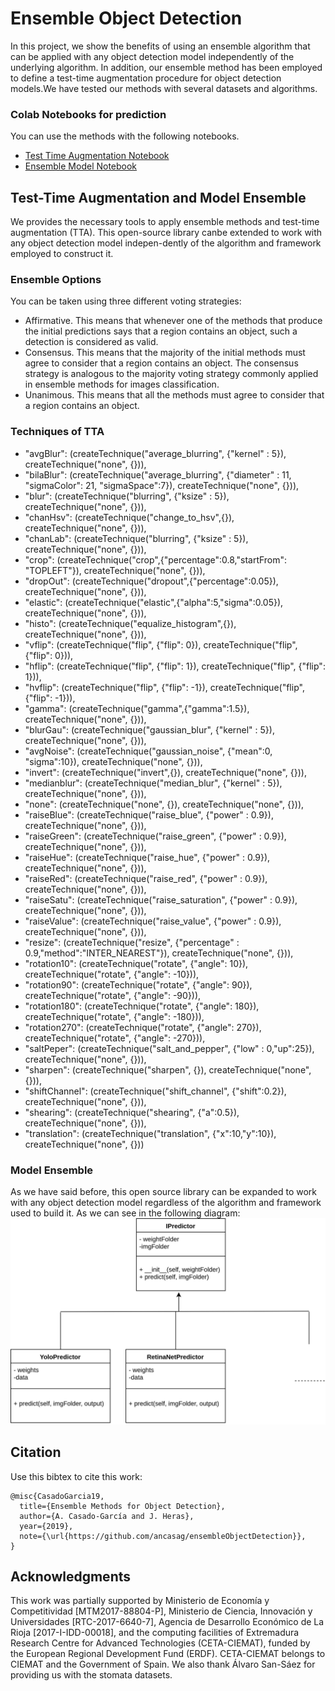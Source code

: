 # Ensemble Object Detection
In this project, we show the benefits of using an ensemble algorithm that can be applied with any object detection model independently of the underlying algorithm. In addition, our ensemble method has been employed to define a test-time augmentation procedure for object detection models.We have tested our methods with several datasets and algorithms.

### Colab Notebooks for prediction
You can use the methods with the following notebooks.

- [Test Time Augmentation Notebook](https://colab.research.google.com/drive/1T1mn85AedRlaTNHeJW_QeTy0I5wOy14J)
- [Ensemble Model Notebook](https://colab.research.google.com/drive/1Tg9WaI_Cd-lPXDMuj6tHDlqakxo4-CLK)


## Test-Time Augmentation and Model Ensemble
We provides the necessary tools to apply ensemble methods and test-time augmentation (TTA). This open-source library canbe  extended  to  work  with  any  object  detection  model  indepen-dently of the algorithm and framework employed to construct it.

### Ensemble Options
You can be taken using three different voting strategies:
*   Affirmative. This means that whenever one of the methods that produce the 
initial predictions says that a region contains an object, such a detection is considered as valid.
*   Consensus. This means that the majority of the initial methods must agree to consider that a region contains an object. The consensus strategy is analogous to the majority voting strategy commonly applied in ensemble methods for images classification.
*   Unanimous. This means that all the methods must agree to consider that a region contains an object.

### Techniques of TTA
- "avgBlur": (createTechnique("average_blurring", {"kernel" : 5}), createTechnique("none", {})),
- "bilaBlur": (createTechnique("average_blurring", {"diameter" : 11, "sigmaColor": 21, "sigmaSpace":7}), createTechnique("none", {})),
- "blur": (createTechnique("blurring", {"ksize" : 5}), createTechnique("none", {})),
- "chanHsv": (createTechnique("change_to_hsv",{}), createTechnique("none", {})),
- "chanLab": (createTechnique("blurring", {"ksize" : 5}), createTechnique("none", {})),
- "crop": (createTechnique("crop",{"percentage":0.8,"startFrom": "TOPLEFT"}), createTechnique("none", {})),
- "dropOut": (createTechnique("dropout",{"percentage":0.05}), createTechnique("none", {})),
- "elastic": (createTechnique("elastic",{"alpha":5,"sigma":0.05}), createTechnique("none", {})),
- "histo": (createTechnique("equalize_histogram",{}), createTechnique("none", {})),
- "vflip": (createTechnique("flip", {"flip": 0}), createTechnique("flip", {"flip": 0})),
- "hflip": (createTechnique("flip", {"flip": 1}), createTechnique("flip", {"flip": 1})),
- "hvflip": (createTechnique("flip", {"flip": -1}), createTechnique("flip", {"flip": -1})),
- "gamma": (createTechnique("gamma",{"gamma":1.5}), createTechnique("none", {})),
- "blurGau": (createTechnique("gaussian_blur", {"kernel" : 5}), createTechnique("none", {})),
- "avgNoise": (createTechnique("gaussian_noise", {"mean":0, "sigma":10}), createTechnique("none", {})),
- "invert": (createTechnique("invert",{}), createTechnique("none", {})),
- "medianblur": (createTechnique("median_blur", {"kernel" : 5}), createTechnique("none", {})),
- "none": (createTechnique("none", {}), createTechnique("none", {})),
- "raiseBlue": (createTechnique("raise_blue", {"power" : 0.9}), createTechnique("none", {})),
- "raiseGreen": (createTechnique("raise_green", {"power" : 0.9}), createTechnique("none", {})),
- "raiseHue": (createTechnique("raise_hue", {"power" : 0.9}), createTechnique("none", {})),
- "raiseRed": (createTechnique("raise_red", {"power" : 0.9}), createTechnique("none", {})),
- "raiseSatu": (createTechnique("raise_saturation", {"power" : 0.9}), createTechnique("none", {})),
- "raiseValue": (createTechnique("raise_value", {"power" : 0.9}), createTechnique("none", {})),
- "resize": (createTechnique("resize", {"percentage" : 0.9,"method":"INTER_NEAREST"}), createTechnique("none", {})),
- "rotation10": (createTechnique("rotate", {"angle": 10}), createTechnique("rotate", {"angle": -10})),
- "rotation90": (createTechnique("rotate", {"angle": 90}), createTechnique("rotate", {"angle": -90})),
- "rotation180": (createTechnique("rotate", {"angle": 180}), createTechnique("rotate", {"angle": -180})),
- "rotation270": (createTechnique("rotate", {"angle": 270}), createTechnique("rotate", {"angle": -270})),
- "saltPeper": (createTechnique("salt_and_pepper", {"low" : 0,"up":25}), createTechnique("none", {})),
- "sharpen": (createTechnique("sharpen", {}), createTechnique("none", {})),
- "shiftChannel": (createTechnique("shift_channel", {"shift":0.2}), createTechnique("none", {})),
- "shearing": (createTechnique("shearing", {"a":0.5}), createTechnique("none", {})),
- "translation": (createTechnique("translation", {"x":10,"y":10}), createTechnique("none", {}))
    
### Model Ensemble
As we have said before, this open source library can be expanded to work with any object detection model regardless of the algorithm and framework used to build it. As we can see in the following diagram:
![DiagramModels](diagramaClases.jpg)


## Citation

Use this bibtex to cite this work:

```
@misc{CasadoGarcia19,
  title={Ensemble Methods for Object Detection},
  author={A. Casado-García and J. Heras},
  year={2019},
  note={\url{https://github.com/ancasag/ensembleObjectDetection}},
}
```
## Acknowledgments
This work was partially supported by Ministerio de Economía y Competitividad [MTM2017-88804-P], Ministerio de Ciencia, Innovación y Universidades [RTC-2017-6640-7], Agencia de Desarrollo Económico de La Rioja [2017-I-IDD-00018], and the computing facilities of Extremadura Research Centre for Advanced Technologies (CETA-CIEMAT), funded by the European Regional Development Fund (ERDF). CETA-CIEMAT belongs to CIEMAT and the Government of Spain. We also thank Álvaro San-Sáez for providing us with the stomata datasets.
